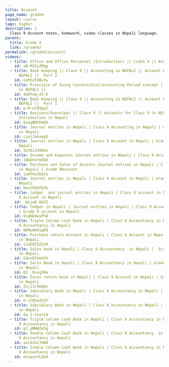 ```yaml
---
title: Account
page_name: grade9
layout: course
tags: higher
description: |
  Class 9 Account notes, homework, video classes in Nepali language.
parent:
  title: Grade 9
  link: /grade9/
permalink: /grade9/account/
videos:
  - title: Office and Office Personnel (Introduction) || CLASS 9 || ACCOUNTS in Nepali | Base for SEE
    id: xB-M15z2Mqg
  - title: Book Keeping || Class 9 || Accounting in NEPALI || Account For Class 9 in
      NEPALI ||  Part 2
    id: GnPbxTdBuTw
  - title: Principle of Going Concern/Cost/accounting Period concept || Class 9 | Accounts
      in NEPALI ||
    id: 4ddToq-ZV-E
  - title: Book Keeping || Class 9 || Accounting in NEPALI || Account For Class 9 in
      NEPALI ||  Part 1
    id: p-M-wlM3ppI
  - title: Business(Overview) || Class 9 || Accounts for Class 9 in NEPALI || Business
      Introduction in Nepali
    id: QvogBBFEmOU
  - title: Journal entries in Nepali | Class 9 Accounting in Nepali | Grade 9 Account
      in Nepali
    id: cjejJakaepE
  - title: Journal entries in Nepali | Class 9 Account in Nepali | Grade 9 Account in
      Nepali
    id: 3UJ61339GDo
  - title: Income and Expenses Journal entries in Nepali | Class 9 Account in Nepali | Grade 9 Account
    id: 1NGOnsYmXQU
  - title: Purchase and Sales of Assests Journal entries in Nepali | Class 9 Account
      in Nepali | Grade 9Account
    id: iwkFmu36oCo
  - title: Journal entries in Nepali | Class 9 Account in Nepali | Grade 9 Account in
      Nepali
    id: kkvtP0tPQ3k
  - title: ledger  and journal entries in Nepali | Class 9 account in Nepali | Grade
      9 Account in Nepali
    id: _WzjwK-QkVI
  - title: ledger in Nepali | Journal entries in Nepali | Class 9 Account in Nepali
      | Grade 9 account in Nepali
    id: kLgNbdwiPh8
  - title: Triple Column cash book in Nepali | Class 9 Accountancy in Nepali | Grade
      9 Accountancy in Nepali
    id: NKMwdmhSqR8
  - title: Purchase return Account in Nepali | Class 9 Account in Nepali | Grade 9 Account
      in Nepali
    id: tJaE8fXZS38
  - title: Sales book in Nepali | Class 9 Accountancy  in Nepali |  Grade 9 Accountancy
      in Nepali
    id: EdnoD7UeUYk
  - title: Sales Book in Nepali | Class 9 Accountancy in Nepali | Grade 9 Accountancy
      in Nepali
    id: QZ-_Ouvg3Rw
  - title: Sales return book in Nepali | Class 9 Account in Nepali | Grade 9 Account
      in Nepali
    id: ZvjJJr9Hd8s
  - title: Subsidiary Book in Nepali | Class 9 Accountancy in Nepali | Grade 9 Accountancy
      in Nepali
    id: U-inbhadiUY
  - title: Subsidiary Book in Nepali | Class 9 Accountancy in Nepali | Grade 9 Accountancy
      in Nepali
    id: da_1-1vonjA
  - title: Triple column cash Book in Nepali | Class 9 Accountancy in Nepali | Grade
      9 Accountancy in Nepali
    id: gJ_qMHWZe5g
  - title: Double Column Cash Book in Nepali | Class 9 Accountancy  in Nepali | Grade
      9 Accountancy in Nepali
    id: axcGJGs7dW4
  - title: Simple Column Cash Book in Nepali | Class 9 Accountancy in Nepali | Grade
      9 Accountancy in Nepali
    id: mcopyxYLXb4
---
```

